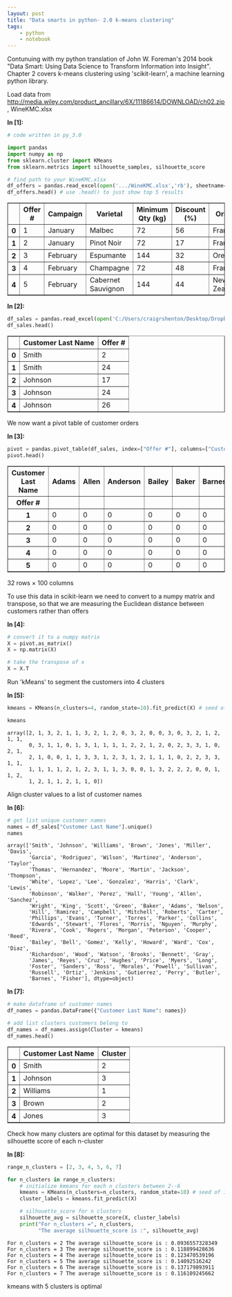 ```yaml
---
layout: post
title: "Data smarts in python- 2.0 k-means clustering"
tags:
    - python
    - notebook
---
```


Contunuing with my python translation of John W. Foreman's 2014 book "Data Smart: Using Data Science to Transform Information into Insight". Chapter 2 covers k-means clustering using 'scikit-learn', a machine learning python library.

Load data from http://media.wiley.com/product_ancillary/6X/11186614/DOWNLOAD/ch02.zip, WineKMC.xlsx

**In [1]:**

```python
# code written in py_3.0

import pandas
import numpy as np
from sklearn.cluster import KMeans
from sklearn.metrics import silhouette_samples, silhouette_score

# find path to your WineKMC.xlsx
df_offers = pandas.read_excel(open('.../WineKMC.xlsx','rb'), sheetname=0) 
df_offers.head() # use .head() to just show top 5 results
```

<div>
<table border="1" class="dataframe">
  <thead>
    <tr>
      <th></th>
      <th>Offer #</th>
      <th>Campaign</th>
      <th>Varietal</th>
      <th>Minimum Qty (kg)</th>
      <th>Discount (%)</th>
      <th>Origin</th>
      <th>Past Peak</th>
    </tr>
  </thead>
  <tbody>
    <tr>
      <th>0</th>
      <td>1</td>
      <td>January</td>
      <td>Malbec</td>
      <td>72</td>
      <td>56</td>
      <td>France</td>
      <td>False</td>
    </tr>
    <tr>
      <th>1</th>
      <td>2</td>
      <td>January</td>
      <td>Pinot Noir</td>
      <td>72</td>
      <td>17</td>
      <td>France</td>
      <td>False</td>
    </tr>
    <tr>
      <th>2</th>
      <td>3</td>
      <td>February</td>
      <td>Espumante</td>
      <td>144</td>
      <td>32</td>
      <td>Oregon</td>
      <td>True</td>
    </tr>
    <tr>
      <th>3</th>
      <td>4</td>
      <td>February</td>
      <td>Champagne</td>
      <td>72</td>
      <td>48</td>
      <td>France</td>
      <td>True</td>
    </tr>
    <tr>
      <th>4</th>
      <td>5</td>
      <td>February</td>
      <td>Cabernet Sauvignon</td>
      <td>144</td>
      <td>44</td>
      <td>New Zealand</td>
      <td>True</td>
    </tr>
  </tbody>
</table>
</div>

<!--more-->

**In [2]:**

```python
df_sales = pandas.read_excel(open('C:/Users/craigrshenton/Desktop/Dropbox/excel_data_sci/ch02/WineKMC.xlsx','rb'), sheetname=1) 
df_sales.head()
```

<div>
<table border="1" class="dataframe">
  <thead>
    <tr>
      <th></th>
      <th>Customer Last Name</th>
      <th>Offer #</th>
    </tr>
  </thead>
  <tbody>
    <tr>
      <th>0</th>
      <td>Smith</td>
      <td>2</td>
    </tr>
    <tr>
      <th>1</th>
      <td>Smith</td>
      <td>24</td>
    </tr>
    <tr>
      <th>2</th>
      <td>Johnson</td>
      <td>17</td>
    </tr>
    <tr>
      <th>3</th>
      <td>Johnson</td>
      <td>24</td>
    </tr>
    <tr>
      <th>4</th>
      <td>Johnson</td>
      <td>26</td>
    </tr>
  </tbody>
</table>
</div>

We now want a pivot table of customer orders

**In [3]:**

```python
pivot = pandas.pivot_table(df_sales, index=["Offer #"], columns=["Customer Last Name"], aggfunc=len, fill_value='0')
pivot.head()
```

<div>
<table border="1" class="dataframe">
  <thead>
    <tr>
      <th>Customer Last Name</th>
      <th>Adams</th>
      <th>Allen</th>
      <th>Anderson</th>
      <th>Bailey</th>
      <th>Baker</th>
      <th>Barnes</th>
      <th>Bell</th>
      <th>Bennett</th>
    </tr>
    <tr>
      <th>Offer #</th>
      <th></th>
      <th></th>
      <th></th>
      <th></th>
      <th></th>
      <th></th>
      <th></th>
      <th></th>
    </tr>
  </thead>
  <tbody>
    <tr>
      <th>1</th>
      <td>0</td>
      <td>0</td>
      <td>0</td>
      <td>0</td>
      <td>0</td>
      <td>0</td>
      <td>0</td>
    </tr>
    <tr>
      <th>2</th>
      <td>0</td>
      <td>0</td>
      <td>0</td>
      <td>0</td>
      <td>0</td>
      <td>0</td>
      <td>1</td>  
    </tr>
    <tr>
      <th>3</th>
      <td>0</td>
      <td>0</td>
      <td>0</td>
      <td>0</td>
      <td>0</td>
      <td>0</td>
      <td>0</td> 
    </tr>
    <tr>
      <th>4</th>
      <td>0</td>
      <td>0</td>
      <td>0</td>
      <td>0</td>
      <td>0</td>
      <td>0</td>
      <td>0</td>
      <td>0</td>
      <td>0</td>
    </tr>
    <tr>
      <th>5</th>
      <td>0</td>
      <td>0</td>
      <td>0</td>
      <td>0</td>
      <td>0</td>
      <td>0</td>
      <td>0</td>
    </tr>
  </tbody>
</table>
<p>32 rows × 100 columns</p>
</div>

To use this data in scikit-learn we need to convert to a numpy matrix and transpose, so that we are measuring
the Euclidean distance between customers rather than offers

**In [4]:**

```python
# convert it to a numpy matrix
X = pivot.as_matrix()
X = np.matrix(X)

# take the transpose of x
X = X.T
```

Run 'kMeans' to segment the customers into 4 clusters

**In [5]:**

```python
kmeans = KMeans(n_clusters=4, random_state=10).fit_predict(X) # seed of 10 for reproducibility.

kmeans
```

    array([2, 1, 3, 2, 1, 1, 3, 2, 1, 2, 0, 3, 2, 0, 0, 3, 0, 3, 2, 1, 2, 1, 1,
           0, 3, 1, 1, 0, 1, 3, 1, 1, 1, 1, 2, 2, 1, 2, 0, 2, 3, 3, 1, 0, 2, 1,
           2, 1, 0, 0, 1, 1, 3, 3, 1, 2, 3, 1, 2, 1, 1, 1, 0, 2, 2, 3, 3, 1, 1,
           1, 1, 1, 1, 2, 1, 2, 3, 1, 1, 3, 0, 0, 1, 3, 2, 2, 2, 0, 0, 1, 1, 2,
           1, 2, 1, 1, 2, 1, 1, 0])

Align cluster values to a list of customer names

**In [6]:**

```python
# get list unique customer names
names = df_sales["Customer Last Name"].unique()
names
```

    array(['Smith', 'Johnson', 'Williams', 'Brown', 'Jones', 'Miller', 'Davis',
           'Garcia', 'Rodriguez', 'Wilson', 'Martinez', 'Anderson', 'Taylor',
           'Thomas', 'Hernandez', 'Moore', 'Martin', 'Jackson', 'Thompson',
           'White', 'Lopez', 'Lee', 'Gonzalez', 'Harris', 'Clark', 'Lewis',
           'Robinson', 'Walker', 'Perez', 'Hall', 'Young', 'Allen', 'Sanchez',
           'Wright', 'King', 'Scott', 'Green', 'Baker', 'Adams', 'Nelson',
           'Hill', 'Ramirez', 'Campbell', 'Mitchell', 'Roberts', 'Carter',
           'Phillips', 'Evans', 'Turner', 'Torres', 'Parker', 'Collins',
           'Edwards', 'Stewart', 'Flores', 'Morris', 'Nguyen', 'Murphy',
           'Rivera', 'Cook', 'Rogers', 'Morgan', 'Peterson', 'Cooper', 'Reed',
           'Bailey', 'Bell', 'Gomez', 'Kelly', 'Howard', 'Ward', 'Cox', 'Diaz',
           'Richardson', 'Wood', 'Watson', 'Brooks', 'Bennett', 'Gray',
           'James', 'Reyes', 'Cruz', 'Hughes', 'Price', 'Myers', 'Long',
           'Foster', 'Sanders', 'Ross', 'Morales', 'Powell', 'Sullivan',
           'Russell', 'Ortiz', 'Jenkins', 'Gutierrez', 'Perry', 'Butler',
           'Barnes', 'Fisher'], dtype=object)



**In [7]:**

```python
# make dataframe of customer names
df_names = pandas.DataFrame({"Customer Last Name": names})

# add list clusters customers belong to
df_names = df_names.assign(Cluster = kmeans)
df_names.head()
```

<div>
<table border="1" class="dataframe">
  <thead>
    <tr>
      <th></th>
      <th>Customer Last Name</th>
      <th>Cluster</th>
    </tr>
  </thead>
  <tbody>
    <tr>
      <th>0</th>
      <td>Smith</td>
      <td>2</td>
    </tr>
    <tr>
      <th>1</th>
      <td>Johnson</td>
      <td>3</td>
    </tr>
    <tr>
      <th>2</th>
      <td>Williams</td>
      <td>1</td>
    </tr>
    <tr>
      <th>3</th>
      <td>Brown</td>
      <td>2</td>
    </tr>
    <tr>
      <th>4</th>
      <td>Jones</td>
      <td>3</td>
    </tr>
  </tbody>
</table>
</div>

Check how many clusters are optimal for this dataset by measuring the silhouette score of each n-cluster

**In [8]:**

```python
range_n_clusters = [2, 3, 4, 5, 6, 7]

for n_clusters in range_n_clusters:
    # initialize kmeans for each n clusters between 2--6
    kmeans = KMeans(n_clusters=n_clusters, random_state=10) # seed of 10 for reproducibility.
    cluster_labels = kmeans.fit_predict(X)

    # silhouette_score for n clusters
    silhouette_avg = silhouette_score(X, cluster_labels)
    print("For n_clusters =", n_clusters,
          "The average silhouette_score is :", silhouette_avg)
```

    For n_clusters = 2 The average silhouette_score is : 0.0936557328349
    For n_clusters = 3 The average silhouette_score is : 0.118899428636
    For n_clusters = 4 The average silhouette_score is : 0.123470539196
    For n_clusters = 5 The average silhouette_score is : 0.14092516242
    For n_clusters = 6 The average silhouette_score is : 0.137179893911
    For n_clusters = 7 The average silhouette_score is : 0.116109245662
    
kmeans with 5 clusters is optimal
